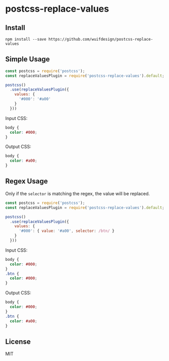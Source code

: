 # postcss-replace-values

## Install

```
npm install --save https://github.com/wuifdesign/postcss-replace-values
```

## Simple Usage

```js
const postcss = require('postcss');
const replaceValuesPlugin = require('postcss-replace-values').default;

postcss()
  .use(replaceValuesPlugin({ 
    values: {
      '#000': '#a00'
    }
  }))
```

Input CSS:

```css
body {
  color: #000;
}
```

Output CSS:

```css
body {
  color: #a00;
}
```

## Regex Usage

Only if the `selector` is matching the regex, the value will be replaced.

```js
const postcss = require('postcss');
const replaceValuesPlugin = require('postcss-replace-values').default;

postcss()
  .use(replaceValuesPlugin({ 
    values: {
      '#000': { value: '#a00', selector: /btn/ }
    }
  }))
```

Input CSS:

```css
body {
  color: #000;
}
.btn {
  color: #000;
}
```

Output CSS:

```css
body {
  color: #000;
}
.btn {
  color: #a00;
}
```

## License

MIT
